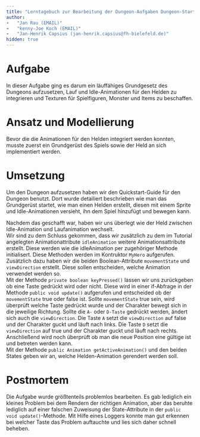 ```yaml
---
title: "Lerntagebuch zur Bearbeitung der Dungeon-Aufgaben Dungeon-Start"
author:
-   "Jan Rau (EMAIL)"
-   "kenny-Joe Koch (EMAIL)"
-   "Jan-Henrik Capsius (jan-henrik.capsius@fh-bielefeld.de)"
hidden: true
---
```


# Aufgabe

In dieser Aufgabe ging es darum ein läuffähiges Grundgesetz des Dungeons aufzusetzen, Lauf und Idle-Animationen für den Helden zu integrieren und Texturen für Spielfiguren, Monster und Items zu beschaffen.


# Ansatz und Modellierung

Bevor die die Animationen für den Helden integriert werden konnten, musste zuerst ein Grundgerüst des Spiels sowie der Held an sich implementiert werden.


# Umsetzung

Um den Dungeon aufzusetzen haben wir den Quickstart-Guide für den Dungeon benutzt. Dort wurde detailiert beschrieben wie man das Grundgerüst startet, wie man einen Helden erstellt, diesen mit einem Sprite und Idle-Animationen versieht, ihn dem Spiel hinzufügt und bewegen kann.   

Nachdem das geschafft war, haben wir uns überlegt wie der Held zwischen Idle-Animation und Laufanimation wechselt.   
Wir sind zu dem Schluss gekommen, dass wir zusätzlich zu dem im Tutorial angelegten Animationattribute `idleAnimation` weitere Animationsattribute erstellt. Diese werden wie die idleAnimation per zugehöriger Methode initialisert. Diese Methoden werden im Kontruktor `MyHero` aufgerufen.  
Zusätzlich dazu haben wir die beiden Boolean-Attribute `movementState` und `viewDirection` erstellt. Diese sollen entscheiden, welche Animation verwendet werden so.   
Mit der Methode `private boolean keyPressed()` lassen wir uns zurückgeben ob eine Taste gedrückt wird oder nicht. Diese wird in einer if-Abfrage in der Methode `public void update()` aufgerufen und entscheided ob der `movementState` true oder false ist. Sollte `movementState` true sein, wird überprüft welche Taste gedrückt wurde und der Charakter bewegt sich in die jeweilige Richtung. Sollte die `A-` oder `D-Taste` gedrückt werden, ändert sich auch die `viewDirection`. Die Taste `A` setzt die `viewDirection` auf false und der Charakter guckt und läuft nach links. Die Taste `D` setzt die `viewDirection` auf true und der Charakter guckt und läuft nach rechts. Anschließend wird noch überprüft ob man die neue Position eine gültige ist und betreten werden kann.  
Mit der Methode `public Animation getActiveAnimation()` und den beiden States geben wir an, welche Helden-Animation gerendert werden soll.


# Postmortem

Die Aufgabe wurde größtenteils problemlos bearbeiten. Es gab lediglich ein kleines Problem bei dem Rendern der richtigen Animation, aber das beruhte lediglich auf einer falschen Zuweisung der State-Attribute in der `public void update()`-Methode. Mit Hilfe eines Loggers konnte man gut erkennen bei welcher Taste das Problem auftauchte und lies sich daher schnell beheben.
